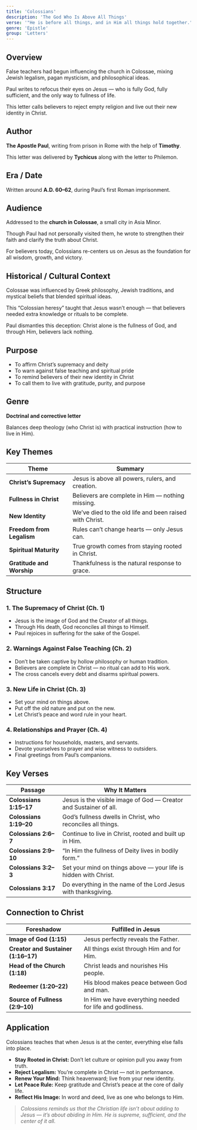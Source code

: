```yaml
---
title: 'Colossians'
description: 'The God Who Is Above All Things'
verse: '"He is before all things, and in Him all things hold together." — Colossians 1:17'
genre: 'Epistle'
group: 'Letters'
---
```


## Overview

False teachers had begun influencing the church in Colossae, mixing Jewish legalism, pagan mysticism, and philosophical ideas.

Paul writes to refocus their eyes on Jesus — who is fully God, fully sufficient, and the only way to fullness of life.

This letter calls believers to reject empty religion and live out their new identity in Christ.

## Author

**The Apostle Paul**, writing from prison in Rome with the help of **Timothy**.

This letter was delivered by **Tychicus** along with the letter to Philemon.

## Era / Date

Written around **A.D. 60–62**, during Paul’s first Roman imprisonment.

## Audience

Addressed to the **church in Colossae**, a small city in Asia Minor.

Though Paul had not personally visited them, he wrote to strengthen their faith and clarify the truth about Christ.

For believers today, Colossians re-centers us on Jesus as the foundation for all wisdom, growth, and victory.

## Historical / Cultural Context

Colossae was influenced by Greek philosophy, Jewish traditions, and mystical beliefs that blended spiritual ideas.

This “Colossian heresy” taught that Jesus wasn’t enough — that believers needed extra knowledge or rituals to be complete.

Paul dismantles this deception: Christ alone is the fullness of God, and through Him, believers lack nothing.

## Purpose
- To affirm Christ’s supremacy and deity
- To warn against false teaching and spiritual pride
- To remind believers of their new identity in Christ
- To call them to live with gratitude, purity, and purpose


## Genre

**Doctrinal and corrective letter**

Balances deep theology (who Christ is) with practical instruction (how to live in Him).

## Key Themes


| Theme | Summary |
|-------|----------|
| **Christ’s Supremacy** | Jesus is above all powers, rulers, and creation. |
| **Fullness in Christ** | Believers are complete in Him — nothing missing. |
| **New Identity** | We’ve died to the old life and been raised with Christ. |
| **Freedom from Legalism** | Rules can’t change hearts — only Jesus can. |
| **Spiritual Maturity** | True growth comes from staying rooted in Christ. |
| **Gratitude and Worship** | Thankfulness is the natural response to grace. |

## Structure


### 1. The Supremacy of Christ (Ch. 1)
- Jesus is the image of God and the Creator of all things.
- Through His death, God reconciles all things to Himself.
- Paul rejoices in suffering for the sake of the Gospel.


### 2. Warnings Against False Teaching (Ch. 2)
- Don’t be taken captive by hollow philosophy or human tradition.
- Believers are complete in Christ — no ritual can add to His work.
- The cross cancels every debt and disarms spiritual powers.


### 3. New Life in Christ (Ch. 3)
- Set your mind on things above.
- Put off the old nature and put on the new.
- Let Christ’s peace and word rule in your heart.


### 4. Relationships and Prayer (Ch. 4)
- Instructions for households, masters, and servants.
- Devote yourselves to prayer and wise witness to outsiders.
- Final greetings from Paul’s companions.


## Key Verses


| Passage | Why It Matters |
|----------|----------------|
| **Colossians 1:15–17** | Jesus is the visible image of God — Creator and Sustainer of all. |
| **Colossians 1:19–20** | God’s fullness dwells in Christ, who reconciles all things. |
| **Colossians 2:6–7** | Continue to live in Christ, rooted and built up in Him. |
| **Colossians 2:9–10** | “In Him the fullness of Deity lives in bodily form.” |
| **Colossians 3:2–3** | Set your mind on things above — your life is hidden with Christ. |
| **Colossians 3:17** | Do everything in the name of the Lord Jesus with thanksgiving. |

## Connection to Christ


| Foreshadow | Fulfilled in Jesus |
|-------------|-------------------|
| **Image of God (1:15)** | Jesus perfectly reveals the Father. |
| **Creator and Sustainer (1:16–17)** | All things exist through Him and for Him. |
| **Head of the Church (1:18)** | Christ leads and nourishes His people. |
| **Redeemer (1:20–22)** | His blood makes peace between God and man. |
| **Source of Fullness (2:9–10)** | In Him we have everything needed for life and godliness. |

## Application

Colossians teaches that when Jesus is at the center, everything else falls into place.
- **Stay Rooted in Christ:** Don’t let culture or opinion pull you away from truth.
- **Reject Legalism:** You’re complete in Christ — not in performance.
- **Renew Your Mind:** Think heavenward; live from your new identity.
- **Let Peace Rule:** Keep gratitude and Christ’s peace at the core of daily life.
- **Reflect His Image:** In word and deed, live as one who belongs to Him.


> *Colossians reminds us that the Christian life isn’t about adding to Jesus — it’s about abiding in Him. He is supreme, sufficient, and the center of it all.*
